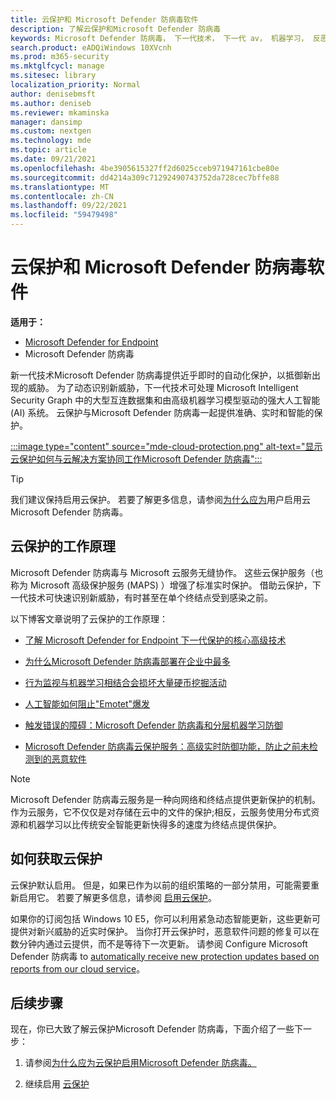 ```yaml
---
title: 云保护和 Microsoft Defender 防病毒软件
description: 了解云保护和Microsoft Defender 防病毒
keywords: Microsoft Defender 防病毒， 下一代技术， 下一代 av， 机器学习， 反恶意软件， 安全性， defender， 云， 云保护
search.product: eADQiWindows 10XVcnh
ms.prod: m365-security
ms.mktglfcycl: manage
ms.sitesec: library
localization_priority: Normal
author: denisebmsft
ms.author: deniseb
ms.reviewer: mkaminska
manager: dansimp
ms.custom: nextgen
ms.technology: mde
ms.topic: article
ms.date: 09/21/2021
ms.openlocfilehash: 4be3905615327ff2d6025cceb971947161cbe80e
ms.sourcegitcommit: dd4214a309c71292490743752da728cec7bffe88
ms.translationtype: MT
ms.contentlocale: zh-CN
ms.lasthandoff: 09/22/2021
ms.locfileid: "59479498"
---
```

# <a name="cloud-protection-and-microsoft-defender-antivirus"></a>云保护和 Microsoft Defender 防病毒软件

**适用于：**

- [Microsoft Defender for Endpoint](/microsoft-365/security/defender-endpoint/)
- Microsoft Defender 防病毒

新一代技术Microsoft Defender 防病毒提供近乎即时的自动化保护，以抵御新出现的威胁。 为了动态识别新威胁，下一代技术可处理 Microsoft Intelligent Security Graph 中的大型互连数据集和由高级机器学习模型驱动的强大人工智能 (AI) 系统。 云保护与Microsoft Defender 防病毒一起提供准确、实时和智能的保护。 

[:::image type="content" source="mde-cloud-protection.png" alt-text="显示云保护如何与云解决方案协同工作Microsoft Defender 防病毒":::](enable-cloud-protection-microsoft-defender-antivirus.md)

> [!TIP]
> 我们建议保持启用云保护。 若要了解更多信息，请参阅[为什么应为](why-cloud-protection-should-be-on-mdav.md)用户启用云Microsoft Defender 防病毒。 

## <a name="how-cloud-protection-works"></a>云保护的工作原理

Microsoft Defender 防病毒与 Microsoft 云服务无缝协作。 这些云保护服务（也称为 Microsoft 高级保护服务 (MAPS) ）增强了标准实时保护。 借助云保护，下一代技术可快速识别新威胁，有时甚至在单个终结点受到感染之前。 

以下博客文章说明了云保护的工作原理：

- [了解 Microsoft Defender for Endpoint 下一代保护的核心高级技术](https://www.microsoft.com/security/blog/2019/06/24/inside-out-get-to-know-the-advanced-technologies-at-the-core-of-microsoft-defender-atp-next-generation-protection/)

- [为什么Microsoft Defender 防病毒部署在企业中最多](https://www.microsoft.com/security/blog/2018/03/22/why-windows-defender-antivirus-is-the-most-deployed-in-the-enterprise) 

- [行为监视与机器学习相结合会损坏大量硬币挖掘活动](https://www.microsoft.com/security/blog/2018/03/07/behavior-monitoring-combined-with-machine-learning-spoils-a-massive-dofoil-coin-mining-campaign)

- [人工智能如何阻止"Emotet"爆发](https://www.microsoft.com/security/blog/2018/02/14/how-artificial-intelligence-stopped-an-emotet-outbreak)

- [触发错误的障碍：Microsoft Defender 防病毒和分层机器学习防御](https://www.microsoft.com/security/blog/2017/12/11/detonating-a-bad-rabbit-windows-defender-antivirus-and-layered-machine-learning-defenses)

- [Microsoft Defender 防病毒云保护服务：高级实时防御功能，防止之前未检测到的恶意软件](https://www.microsoft.com/security/blog/2017/07/18/windows-defender-antivirus-cloud-protection-service-advanced-real-time-defense-against-never-before-seen-malware) 


> [!NOTE]
> Microsoft Defender 防病毒云服务是一种向网络和终结点提供更新保护的机制。 作为云服务，它不仅仅是对存储在云中的文件的保护;相反，云服务使用分布式资源和机器学习以比传统安全智能更新快得多的速度为终结点提供保护。

## <a name="how-to-get-cloud-protection"></a>如何获取云保护 

云保护默认启用。 但是，如果已作为以前的组织策略的一部分禁用，可能需要重新启用它。 若要了解更多信息，请参阅 [启用云保护](enable-cloud-protection-microsoft-defender-antivirus.md)。

如果你的订阅包括 Windows 10 E5，你可以利用紧急动态智能更新，这些更新可提供对新兴威胁的近实时保护。 当你打开云保护时，恶意软件问题的修复可以在数分钟内通过云提供，而不是等待下一次更新。 请参阅 Configure Microsoft Defender 防病毒 to [automatically receive new protection updates based on reports from our cloud service](manage-event-based-updates-microsoft-defender-antivirus.md#cloud-report-updates)。

## <a name="next-steps"></a>后续步骤

现在，你已大致了解云保护Microsoft Defender 防病毒，下面介绍了一些下一步：

1. 请参阅[为什么应为云保护启用Microsoft Defender 防病毒。](why-cloud-protection-should-be-on-mdav.md)

2. 继续启用 [云保护](enable-cloud-protection-microsoft-defender-antivirus.md)